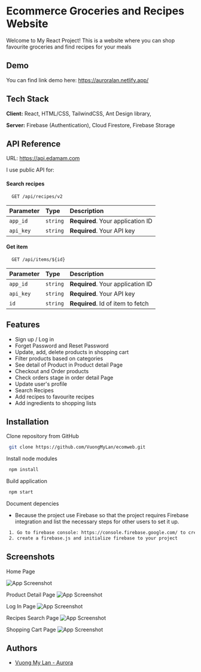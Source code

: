 
#  Ecommerce Groceries and Recipes Website

Welcome to My React Project! This is a website where you can shop favourite groceries and find recipes for your meals



## Demo

You can find link demo here:
https://auroralan.netlify.app/


## Tech Stack

**Client:** React, HTML/CSS, TailwindCSS, Ant Design library,

**Server:** Firebase (Authentication), Cloud Firestore, Firebase Storage


## API Reference
URL: https://api.edamam.com

I use public API for: 

#### Search recipes


```http
  GET /api/recipes/v2
```

| Parameter | Type     | Description                |
| :-------- | :------- | :------------------------- |
| `app_id` | `string` | **Required**. Your application ID |
| `api_key` | `string` | **Required**. Your API key |

#### Get item

```http
  GET /api/items/${id}
```

| Parameter | Type     | Description                       |
| :-------- | :------- | :-------------------------------- |
| `app_id` | `string` | **Required**. Your application ID |
| `api_key` | `string` | **Required**. Your API key |
| `id`      | `string` | **Required**. Id of item to fetch |




## Features

- Sign up / Log in
- Forget Password and Reset Password
- Update, add, delete products in shopping cart
- Filter products based on categories
- See detail of Product in Product detail Page
- Checkout and Order products
- Check orders stage in order detail Page
- Update user's profile 
- Search Recipes 
- Add recipes to favourite recipes
- Add ingredients to shopping lists



## Installation

Clone repository from GitHub 

```bash
 git clone https://github.com/VuongMyLan/ecomweb.git
```
    
Install node modules

```bash
 npm install
```

 Build application

```bash
 npm start
```

Document depencies
- Because the project use Firebase so that the project requires Firebase integration and list the necessary steps for other users to set it up.

```bash
 1. Go to firebase console: https://console.firebase.google.com/ to create a project and following the necessary steps.
 2. create a firebase.js and initialize firebase to your project
```



## Screenshots

Home Page

![App Screenshot](https://firebasestorage.googleapis.com/v0/b/ecomweb-b7f55.appspot.com/o/readme%2FHomePage.png?alt=media&token=dfea4849-752d-4871-b181-b6f607fea824)

Product Detail Page
![App Screenshot](https://firebasestorage.googleapis.com/v0/b/ecomweb-b7f55.appspot.com/o/readme%2FProductDetailPage.png?alt=media&token=40b33933-6651-42c4-a9c1-9417b8403fa9)

Log In Page
![App Screenshot](https://firebasestorage.googleapis.com/v0/b/ecomweb-b7f55.appspot.com/o/readme%2FLog%20In%20Page.png?alt=media&token=7a5f4fa7-2033-49a8-8e34-2130103bdc58)

Recipes Search Page
![App Screenshot](https://firebasestorage.googleapis.com/v0/b/ecomweb-b7f55.appspot.com/o/readme%2FRecipesSearch.png?alt=media&token=85ad3b40-8826-4a4b-8b49-efe5a6097f28)

Shopping Cart Page
![App Screenshot](https://firebasestorage.googleapis.com/v0/b/ecomweb-b7f55.appspot.com/o/readme%2FCart%20Page.png?alt=media&token=db165f5a-79db-4d8d-9f3f-18d273f02dd2)
## Authors

- [Vuong My Lan - Aurora](https://github.com/VuongMyLan)

